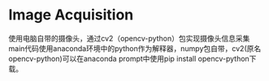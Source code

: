 # Image Acquisition
使用电脑自带的摄像头，通过cv2（opencv-python）包实现摄像头信息采集
main代码使用anaconda环境中的python作为解释器，numpy包自带，cv2(原名opencv-python)可以在anaconda prompt中使用pip install opencv-python下载。
